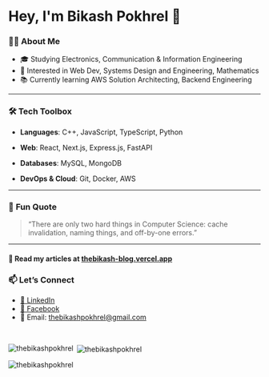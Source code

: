 # Hey, I'm Bikash Pokhrel 👋

### 👨‍🎓 **About Me**

- 🎓 Studying Electronics, Communication & Information Engineering
- 🌱 Interested in Web Dev, Systems Design and Engineering, Mathematics
- 📚 Currently learning AWS Solution Architecting, Backend Engineering

---

### 🛠️ **Tech Toolbox**

- **Languages**: C++, JavaScript, TypeScript, Python

- **Web**: React, Next.js, Express.js, FastAPI

- **Databases**: MySQL, MongoDB

- **DevOps & Cloud**: Git, Docker, AWS

---

### 💬 **Fun Quote**

> “There are only two hard things in Computer Science: cache invalidation, naming things, and off-by-one errors.”

---

#### 📝 Read my articles at [thebikash-blog.vercel.app](https://thebikash-blog.vercel.app)

### 📫 **Let’s Connect**

- [💼 LinkedIn](https://www.linkedin.com/in/thebikashpokhrel/)
- [📘 Facebook](https://www.facebook.com/bikash404)
- 📧 Email: thebikashpokhrel@gmail.com
<br />
<p><img align="left" src="https://github-readme-stats.vercel.app/api/top-langs?username=thebikashpokhrel&show_icons=true&locale=en&layout=compact" alt="thebikashpokhrel" /></p>

<p>&nbsp;<img align="center" src="https://github-readme-stats.vercel.app/api?username=thebikashpokhrel&show_icons=true&locale=en" alt="thebikashpokhrel" /></p>

<p><img align="center" src="https://github-readme-streak-stats.herokuapp.com/?user=thebikashpokhrel&" alt="thebikashpokhrel" /></p>
